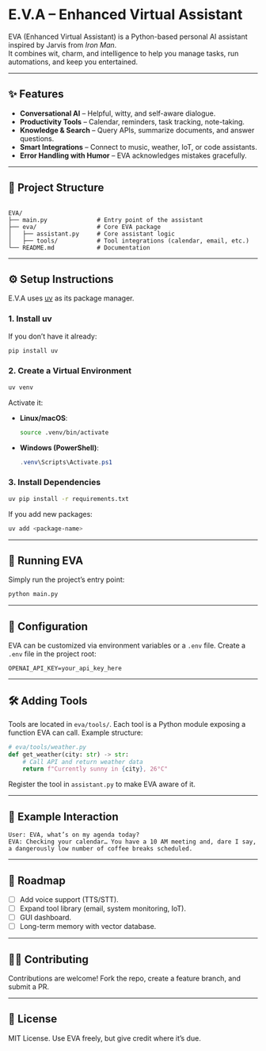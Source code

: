 # E.V.A – Enhanced Virtual Assistant

EVA (Enhanced Virtual Assistant) is a Python-based personal AI assistant inspired by Jarvis from _Iron Man_.  
It combines wit, charm, and intelligence to help you manage tasks, run automations, and keep you entertained.

---

## ✨ Features

- **Conversational AI** – Helpful, witty, and self-aware dialogue.
- **Productivity Tools** – Calendar, reminders, task tracking, note-taking.
- **Knowledge & Search** – Query APIs, summarize documents, and answer questions.
- **Smart Integrations** – Connect to music, weather, IoT, or code assistants.
- **Error Handling with Humor** – EVA acknowledges mistakes gracefully.

---

## 📂 Project Structure

```

EVA/
├── main.py              # Entry point of the assistant
├── eva/                 # Core EVA package
│   ├── assistant.py     # Core assistant logic
│   ├── tools/           # Tool integrations (calendar, email, etc.)
└── README.md            # Documentation

```

---

## ⚙️ Setup Instructions

E.V.A uses [uv](https://docs.astral.sh/uv/) as its package manager.

### 1. Install uv

If you don’t have it already:

```bash
pip install uv
```

### 2. Create a Virtual Environment

```bash
uv venv
```

Activate it:

- **Linux/macOS**:

  ```bash
  source .venv/bin/activate
  ```

- **Windows (PowerShell)**:

  ```powershell
  .venv\Scripts\Activate.ps1
  ```

### 3. Install Dependencies

```bash
uv pip install -r requirements.txt
```

If you add new packages:

```bash
uv add <package-name>
```

---

## 🚀 Running EVA

Simply run the project’s entry point:

```bash
python main.py
```

---

## 🔧 Configuration

EVA can be customized via environment variables or a `.env` file.
Create a `.env` file in the project root:

```
OPENAI_API_KEY=your_api_key_here
```

---

## 🛠 Adding Tools

Tools are located in `eva/tools/`. Each tool is a Python module exposing a function EVA can call.
Example structure:

```python
# eva/tools/weather.py
def get_weather(city: str) -> str:
    # Call API and return weather data
    return f"Currently sunny in {city}, 26°C"
```

Register the tool in `assistant.py` to make EVA aware of it.

---

## 🤖 Example Interaction

```text
User: EVA, what’s on my agenda today?
EVA: Checking your calendar… You have a 10 AM meeting and, dare I say, a dangerously low number of coffee breaks scheduled.
```

---

## 📌 Roadmap

- [ ] Add voice support (TTS/STT).
- [ ] Expand tool library (email, system monitoring, IoT).
- [ ] GUI dashboard.
- [ ] Long-term memory with vector database.

---

## 🧑‍💻 Contributing

Contributions are welcome! Fork the repo, create a feature branch, and submit a PR.

---

## 📜 License

MIT License. Use EVA freely, but give credit where it’s due.

